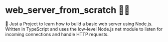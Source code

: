 # web_server_from_scratch 👨‍💻

🚀 Just a Project to learn how to build a basic web server using Node.js. 
Written in TypeScript and uses the low-level Node.js net module to listen for incoming connections and handle HTTP requests.
